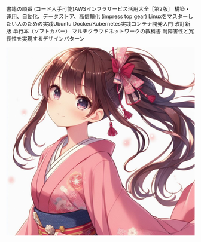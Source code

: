 書籍の順番
(コード入手可能)AWSインフラサービス活用大全［第2版］ 構築・運用、自動化、データストア、高信頼化 (impress top gear) 
Linuxをマスターしたい人のための実践Ubuntu
Docker/Kubernetes実践コンテナ開発入門 改訂新版 単行本（ソフトカバー）
マルチクラウドネットワークの教科書 耐障害性と冗長性を実現するデザインパターン

![AI生成画像](.\img\sidey1.jpg)